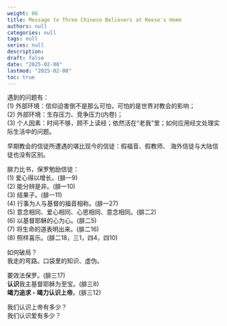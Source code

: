 ```yaml
---
weight: 06
title: Message to Three Chinese Believers at Reese's Home
authors: null
categories: null
tags: null
series: null
description: 
draft: false
date: "2025-02-08"
lastmod: "2025-02-08"
toc: true
---
```


<!--more-->

遇到的问题有：  
<span>(1)</span> 外部环境：信仰迫害倒不是那么可怕，可怕的是世界对教会的影响；  
<span>(2)</span> 外部环境：生存压力、竞争压力(内卷)；    
<span>(3)</span> 个人因素：时间不够，顾不上读经；依然活在“老我”里；如何应用经文处理实际生活中的问题。


早期教会的信徒所遭遇的堪比现今的信徒：假福音、假教师、
海外信徒与大陆信徒也没有区别。  

腓力比书，保罗勉励信徒：  
<span>(1)</span> 爱心得以增长。(腓一9)  
<span>(2)</span> 能分辨是非。(腓一10)  
<span>(3)</span> 结果子。(腓一11)  
<span>(4)</span> 行事为人与基督的福音相称。(腓一27)  
<span>(5)</span> 意念相同、爱心相同、心思相同、意念相同。(腓二2)    
<span>(6)</span> 以基督耶稣的心为心。(腓二5)  
<span>(7)</span> 将生命的道表明出来。(腓二16)  
<span>(8)</span> 照样喜乐。(腓二18，三1，四4，四10)  

如何破局？  
我走的弯路。口袋里的知识、虚伪。  

要效法保罗。(腓三17)  
<b>认识</b>我主基督耶稣为至宝。(腓三8)   
<b>竭力追求 - 竭力认识上帝</b>。(腓三12)  

我们认识上帝有多少？  
我们认识爱有多少？  
